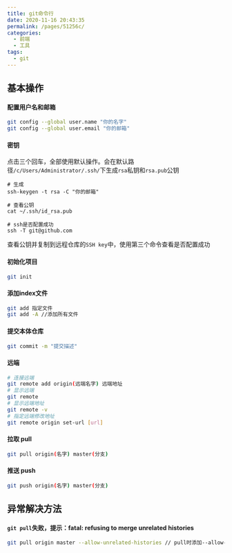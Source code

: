 ```yaml
---
title: git命令行
date: 2020-11-16 20:43:35
permalink: /pages/51256c/
categories:
  - 前端
  - 工具
tags:
  - git
---
```


## 基本操作

#### 配置用户名和邮箱
```bash
git config --global user.name "你的名字"
git config --global user.email "你的邮箱"
```

#### 密钥
点击三个回车，全部使用默认操作。会在默认路径`/c/Users/Administrator/.ssh/`下生成`rsa`私钥和`rsa.pub`公钥
```
# 生成
ssh-keygen -t rsa -C "你的邮箱"

# 查看公钥
cat ~/.ssh/id_rsa.pub

# ssh是否配置成功
ssh -T git@github.com
```
查看公钥并复制到远程仓库的`SSH key`中，使用第三个命令查看是否配置成功


#### 初始化项目
```bash
git init
```

#### 添加index文件
```bash
git add 指定文件
git add -A //添加所有文件
```

#### 提交本体仓库
```bash
git commit -m "提交描述"
```

#### 远端
```bash
# 连接远端
git remote add origin(远端名字) 远端地址
# 显示远端
git remote
# 显示远端地址
git remote -v
# 指定远端修改地址
git remote origin set-url [url]
```

#### 拉取 pull
```bash
git pull origin(名字) master(分支)
```

#### 推送 push
```bash
git push origin(名字) master(分支)
```


## 异常解决方法

#### `git pull`失败，提示：fatal: refusing to merge unrelated histories
```bash
git pull origin master --allow-unrelated-histories // pull时添加--allow-unrelated-histories
```
